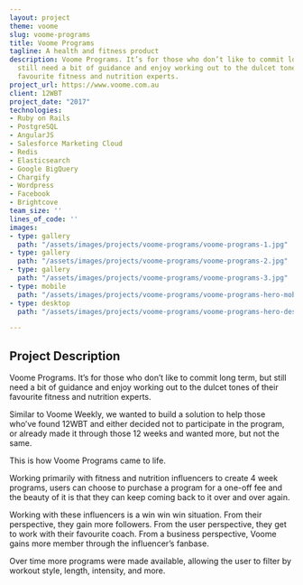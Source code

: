 ```yaml
---
layout: project
theme: voome
slug: voome-programs
title: Voome Programs
tagline: A health and fitness product
description: Voome Programs. It’s for those who don’t like to commit long term, but
  still need a bit of guidance and enjoy working out to the dulcet tones of their
  favourite fitness and nutrition experts.
project_url: https://www.voome.com.au
client: 12WBT
project_date: "2017"
technologies:
- Ruby on Rails
- PostgreSQL
- AngularJS
- Salesforce Marketing Cloud
- Redis
- Elasticsearch
- Google BigQuery
- Chargify
- Wordpress
- Facebook
- Brightcove
team_size: ''
lines_of_code: ''
images:
- type: gallery
  path: "/assets/images/projects/voome-programs/voome-programs-1.jpg"
- type: gallery
  path: "/assets/images/projects/voome-programs/voome-programs-2.jpg"
- type: gallery
  path: "/assets/images/projects/voome-programs/voome-programs-3.jpg"
- type: mobile
  path: "/assets/images/projects/voome-programs/voome-programs-hero-mobile.jpg"
- type: desktop
  path: "/assets/images/projects/voome-programs/voome-programs-hero-desktop.jpg"

---
```

## Project Description

Voome Programs. It’s for those who don’t like to commit long term, but still need a bit of guidance and enjoy working out to the dulcet tones of their favourite fitness and nutrition experts.

Similar to Voome Weekly, we wanted to build a solution to help those who’ve found 12WBT and either decided not to participate in the program, or already made it through those 12 weeks and wanted more, but not the same.

This is how Voome Programs came to life.

Working primarily with fitness and nutrition influencers to create 4 week programs, users can choose to purchase a program for a one-off fee and the beauty of it is that they can keep coming back to it over and over again.

Working with these influencers is a win win win situation. From their perspective, they gain more followers. From the user perspective, they get to work with their favourite coach. From a business perspective, Voome gains more member through the influencer’s fanbase.

Over time more programs were made available, allowing the user to filter by workout style, length, intensity, and more.